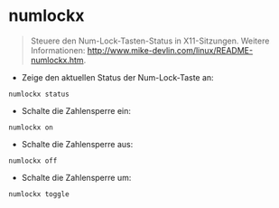 # numlockx

> Steuere den Num-Lock-Tasten-Status in X11-Sitzungen.
> Weitere Informationen: <http://www.mike-devlin.com/linux/README-numlockx.htm>.

- Zeige den aktuellen Status der Num-Lock-Taste an:

`numlockx status`

- Schalte die Zahlensperre ein:

`numlockx on`

- Schalte die Zahlensperre aus:

`numlockx off`

- Schalte die Zahlensperre um:

`numlockx toggle`
